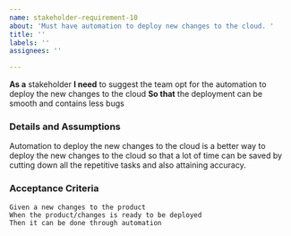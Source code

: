 ```yaml
---
name: stakeholder-requirement-10
about: 'Must have automation to deploy new changes to the cloud. '
title: ''
labels: ''
assignees: ''

---
```


**As a**  stakeholder
 **I need** to suggest the team opt for the automation to deploy the new changes to the cloud
 **So that** the deployment can be smooth and contains less bugs
   
 ### Details and Assumptions

Automation to deploy the new changes to the cloud is a better way to deploy the new changes to the cloud so that a lot of time can be saved by cutting down all the repetitive tasks and also attaining accuracy. 
   
 ### Acceptance Criteria  
   
 ```gherkin
 Given a new changes to the product
 When the product/changes is ready to be deployed 
 Then it can be done through automation
 ```
